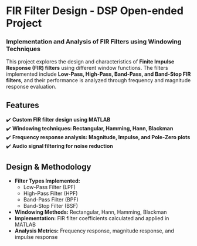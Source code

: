 # FIR Filter Design - DSP Open-ended Project

### Implementation and Analysis of FIR Filters using Windowing Techniques

This project explores the design and characteristics of **Finite Impulse Response (FIR) filters** using different window functions. The filters implemented include **Low-Pass, High-Pass, Band-Pass, and Band-Stop FIR filters**, and their performance is analyzed through frequency and magnitude response evaluation.

## Features
✔️ **Custom FIR filter design using MATLAB**  
✔️ **Windowing techniques: Rectangular, Hamming, Hann, Blackman**  
✔️ **Frequency response analysis: Magnitude, Impulse, and Pole-Zero plots**  
✔️ **Audio signal filtering for noise reduction**  

## Design & Methodology
- **Filter Types Implemented:**  
  - Low-Pass Filter (LPF)  
  - High-Pass Filter (HPF)  
  - Band-Pass Filter (BPF)  
  - Band-Stop Filter (BSF)  
- **Windowing Methods:** Rectangular, Hann, Hamming, Blackman  
- **Implementation:** FIR filter coefficients calculated and applied in MATLAB  
- **Analysis Metrics:** Frequency response, magnitude response, and impulse response  

